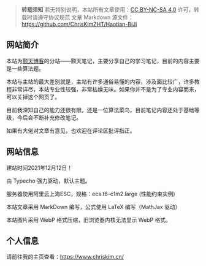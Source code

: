 > **转载须知**
> 若无特别说明，本站所有文章使用：[CC BY-NC-SA 4.0](https://creativecommons.org/licenses/by-nc-sa/4.0/deed.zh) 许可，转载时请遵守协议规范
> 文章 Markdown 源文件：https://github.com/ChrisKimZHT/Haotian-BiJi

## 网站简介

本站为[颢天博客](https://www.zouht.com/)的分站——颢天笔记，主要分享自己的学习笔记，目前的内容主要是一些算法题。

本站与主站的最大差别就是，主站有许多通俗易懂的内容，涉及面比较广，许多教程非常详尽，本站专业性较强，非常枯燥无味。如果你并不是为了专业内容而来，可以关掉这个网页了。

目前我深知自己的能力还很有限，还是一位算法菜鸟，目前笔记内容还处于基础等级，今后会不断补充修改笔记。

如果有大佬对文章有意见，也欢迎在评论区批评指正。



## 网站信息

建站时间2021年12月12日！

由 Typecho 强力驱动，默认主题。

服务器使用阿里云上海ESC，规格：ecs.t6-c1m2.large (性能约束实例)

本站文章采用 MarkDown 编写，公式使用 LaTeX 编写（MathJax 驱动）

本站图片采用 WebP 格式压缩，旧浏览器内核无法显示 WebP 格式。



## 个人信息

请前往我的主页查看：https://www.chriskim.cn/